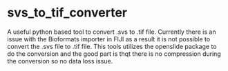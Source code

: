 # svs_to_tif_converter
A useful python based tool to convert .svs to .tif file. Currently there is an issue with the Bioformats importer in FIJI as a result it is not possible to convert the .svs file to .tif file. This tools utilizes the openslide package to do the conversion and the good part is thqt there is no compression during the conversion so no data loss issue.
